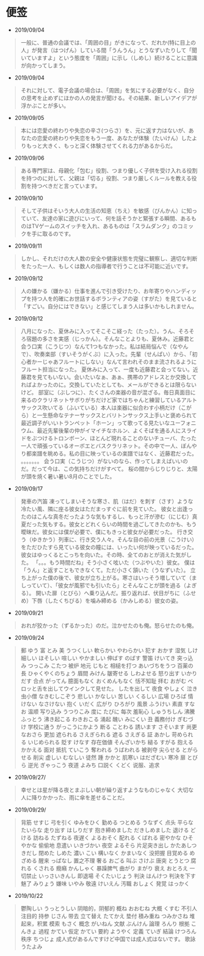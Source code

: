 # 便签 
* 2019/09/04 
> 一般に、普通の会議では、「周囲の目」がきになって、だれか(特に目上の人」が発言（はつげん）している間「うんうん」とうなずいたりして「聞いていますよ」という態度を「周囲」に示し（しめし）続けることに意識が向かってしまう。
* 2019/09/04
> それに対して、電子会議の場合は、「周囲」を気にする必要がなく、自分の思考を止めずにほかの人の発言が聞ける。その結果、新しいアイデアが浮かぶことが多い。
* 2019/09/05
> 本には恋愛の終わりや失恋の辛さ(つらさ）を、元に返す力はないが、あなたの恋愛の終わりや失恋をもう一度、あなたが体験（たいけん）したよりもっと大きく、もっと深く体験させてくれる力があるからだ。
* 2019/09/06
> ある専門家は、母親化「包む」役割、つまり優しく子供を受け入れる役割を持つのに対して、父親は「切る」役割、つまり厳しくルールを教える役割を持つべきだと言っています。
* 2019/09/10
> そして子供はそいう大人の生活の知恵（ちえ）を敏感（びんかん）に知っていて、友達の家に遊びにいって、何を話そうかと緊張する瞬間、あるものはTVゲームのスイッチを入れ、あるものは「スラムダンク」のコミックを手に取るのです。
* 2019/09/11
> しかし、それだけの大人数の安全や健康状態を完璧に観察し、適切な判断をたった一人、もしくは数人の指導者で行うことは不可能に近いです。
* 2019/09/12
> 人の嫌かる（嫌かる）仕事を進んで引き受けたり、お年寄りやハンディップを持つ人を的確にお世話するボランティアの姿（すがた）を見ていると「すごい。自分にはできない」と感じてしまう人は多いかもしれません。
* 2019/09/12
> 八月になった、夏休みに入ってそこそこ経った（たった）。うん、そろそろ宿題の多さを実感（じっかん）。そんなことよりも、夏休み。近藤君と会う口実（こうじつ）なんて1つもなかった。私は結局悩んで（なやんで）、吹奏楽部（すいそうがくぶ）に入った。先輩（せんぱい）から、「初心者かーじゃあフルートにしない」なんて言われそのまま流されるようにフルート担当になった。
 夏休みに入って、一度も近藤君と会ってない。近藤君を見てもいない。会いたいなぁ、あぁ、携帯のアドレスとか交換してればよかったのに。交換していたとしても、メールができるとは限らないけど。
   部室に（ぶしつに）、たくさんの楽器の音が混ざる。毎日真面目に来るのクラリネットサボりがちだけど家ではちゃんと練習しているアルトサックス吹いてる（ふいている）本人は楽器に似合わす小柄だけ（こがら）と一生懸命なテナーサックスとバリトンサックス上手いと褒められて最近調子がいいトランペット「ホーン」って歌ってる見たいなユーフォニウム、最近先輩後輩の仲がイマイチなホルン、よくそばを通る人にスライドをぶつけるトロンボーン、ほとんど現れることのないチューバ、たった一人で頑張っているオーボエとバスクラリネット。その中で一人、ぼんやり都楽譜を眺める。私の目に映っているの楽譜ではなく、近藤君だった。
  。。。。。。。
   会う口実（こうじつ）がないのなら、作ってしまえばいいのだ。だって今は、この気持ちだけがすべて。
   桜の間からじりじりと、太陽が頭を焼く暑い暑い8月のことでした。
* 2019/09/17
> 発車の汽笛
 凍ってしまいそうな寒さ、肌（はだ）を刺す（さす）ような冷たい風、隣に座る彼女はただまっすぐに前を見ていた。
 彼女と出逢ったのはこんな真冬だったような気もするし、もっと汗が滲む（にじむ）真夏だった気もする。彼女とどれくらいの時間を過ごしてきたのかも、もう曖昧だ。彼女には僕が必要で、僕にもきっと彼女が必要だった。
 行き交う（ゆきかう）列車に、行き交う人々。そんな目の前の光景（こうけい）をただひたすら見ている彼女の瞳には、いったい何が映っているだった。彼女はゆっくるとこっちを向いた。その時、全てのおとが消えた気がした。
 「。。。もう時間だね」そう小さく呟いた（つぶやいた）彼女。
 僕は「うん」と返すこともできなくて。ただ小さく頷いた（うなずいた）。
 立ち上がった僕の後で、彼女が立ち上がる。寒さはいっそう増していて（ましっていて）、「彼女が風邪でも引いたら」とそんなことが頭を過る（よぎる）。
 開いた扉（とびら）へ乗り込んだ。振り返れば、伏目がちに（ふせめ）下唇（したくちびる）を噛み締める（かみしめる）彼女の姿。
* 2019/09/21
> おれが狡かった（ずるかった）のだ。泣かせたのも俺。怒らせたのも俺。
* 2019/09/24
> 郵 ゆう
> 富  とみ
> 美  うつくしい
> 軟らかい  やわらかい
> 犯す  おかす
> 湿気  しけ
> 細しい  ほそしい
> 喧しい  やかましい
> 伸ばす  のばす
> 警笛  けいてき
> 突っ込み  つっこみ
> こたつ  被炉
> 地元  じもと
> 相槌を打つ  あいづちをうつ
> 百薬の長  ひゃくやくのちょう
> 眉間  みけん
> 皺寄せる  しわよせる
> 怒り出す  いかりだす
> 合点  がってん
> 臆面もなく  おくめんもなく  恬不知耻
> 拝む  おがむ
> ペロッと舌を出してウインクして見せた。  したを出して
> 夜食  やしょく
> 泣き虫小僧  なきむしこぞう
> 悲しい  かなしい
> 苦しい  くるしい
> 広場  ひろば
> 情けない  なさけない
> 抱く  いだく
> 広がり  ひろがり
> 風景  ふうけい
> 素直  すなお  温顺
> 写り込み  うつりこみ
> 度に  たびに  每次
> 羞恥心  しゅうちしん
> 沸騰  ふっとう
> 沸き起こる  わきおこる  涌起
> 醜い  みにくい  丑
> 義務付け  ぎむづけ
> 学校に通う  がっこうにかよう
> 断る  ことわる
> 誘います  さそいます
> 尚更  なおさら  更加
> 遮られる  さえぎられる
> 遮る  さえぎる
> 証  あかし
> 苛められる  いじめられる
> 貶す  けなす
> 存在価値  そんざいかち
> 縋る  すがる
> 抱える  かかえる  面对
> 抵抗  ていこう
> 奪われる  うばわれる  被剥夺
> 尖らせる  とがらせる  削尖
> 虚しい  むなしい  徒然
> 踵  かかと
> 肌寒い  はだざむい  寒冷
> 扉  とびら
> 逆光  ぎゃっこう
> 夜道  よみち
> 口説く  くどく  说服、追求      

* 2019/09/27/
> 幸せとは星が降る夜とまぶしい朝が繰り返すようなものじゃなく
大切な人に降りかかった、雨に傘を差せることだ。
* 2019/09/29/
> 背筋  せすじ
> 弓を引く  ゆみをひく
> 勤める  つとめる
> うなずく  点头
> 平らな  たいらな
> 走り出す  はしりだす 
> 抱き締めました  だきしめました
> 退ける  どける
> 訪ねる  たずねる
> 夜遅く  よるおそく
> 配れる  くばれる
> 密やかな  ひそやかな  偷偷地
> 息遣い  いきづかい
> 夜空  よるそら
> 片足突き出し  かたあしつきだし
> 閉めた  しめた
> 濃い  こい
> 構いなく  かまいなく  没把握
> 目覚める  めざめる  醒来
> っぱなし  置之不理
> 奢る   おごる
> 叫ぶ  さけぶ
> 唐突  とうとつ
> 腐れる  くされる
> 癇癪  かんしゃく  暴躁脾气
> 曲がり  まがり
> 衰え  おとろえ
> 一切禁止 いっさいきんし
> 即退場 そくたいじょう
> 判決 はんけつ
> 判決を下す
> 魅了 みりょう
> 嫌味 いやみ
> 敬遠 けいえん
> 汚職 おしょく
> 発覚 はっかく
* 2019/10/22
> 鬱陶しい うっとうしい 阴暗的，阴郁的
> 概ね おおむね 大概
> くすむ  不引人注目的
> 持参 じさん 带去
> 立て替え たてかえ 垫付
> 積み重ね つみかさね 堆起来，积累
> 模索 もさく
> 概念 がいねん
> 文献 ぶんけん
> 論理 ろんり
> 根拠 こんきょ
> 過程 かてい
> 仮定 かてい
> 要約 ようやく
> 定義 ていぎ
> 結論 けつろん
> 秩序 ちつじょ
> 成人式があるんですけど中国では成人式はないです。
> 歌詠 うたよみ 